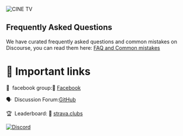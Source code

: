 ![CINE TV](https://www.ukchinafilm.com/wp-content/uploads/2021/03/UCFC-Logo-ENGCN.png)


## Frequently Asked Questions

We have curated frequently asked questions and common mistakes on Discourse, you can read them here: [FAQ and Common mistakes](https://watching.nwsautodaily.com/zh/)


# 📎 Important links


💪 &nbsp;facebook group:📎  [Facebook](https://www.facebook.com/groups/548039300909916/posts/554770153570164)

🗣️ &nbsp;Discussion Forum:[GitHub](https://www.facebook.com/groups/548039300909916/posts/554770153570164)

🏆 &nbsp;Leaderboard: 📎  [strava.clubs](https://www.strava.com/clubs/1290772/posts/32045247)


[![Discord](https://img.shields.io/discord/565639094860775436.svg)](https://discord.gg/hAuevqx9Tj)
